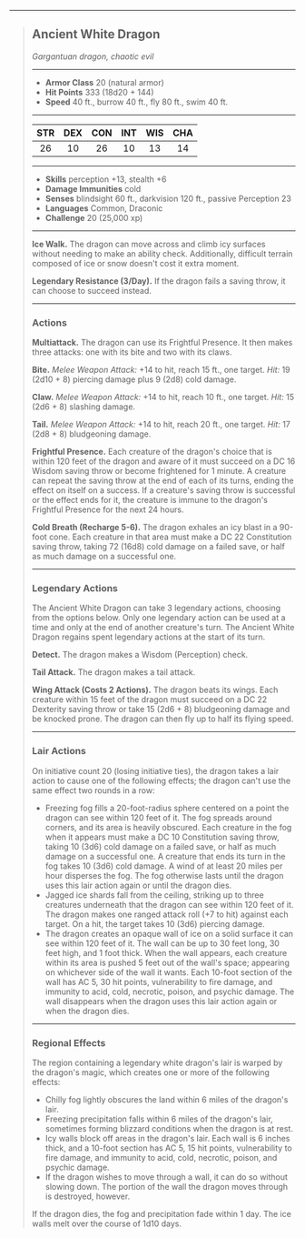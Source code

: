 ***
> ## Ancient White Dragon
> *Gargantuan dragon, chaotic evil*
> 
> ***
> 
> - **Armor Class** 20 (natural armor)
> - **Hit Points** 333 (18d20 + 144)
> - **Speed** 40 ft., burrow 40 ft., fly 80 ft., swim 40 ft.
> 
> ***
> 
> |STR|DEX|CON|INT|WIS|CHA|
> |:---:|:---:|:---:|:---:|:---:|:---:|
> |26|10|26|10|13|14|
> 
> ***
> 
> - **Skills** perception +13, stealth +6
> - **Damage Immunities** cold
> - **Senses** blindsight 60 ft., darkvision 120 ft., passive Perception 23
> - **Languages** Common, Draconic
> - **Challenge** 20 (25,000 xp)
> 
> ***
> 
> **Ice Walk.** The dragon can move across and climb icy surfaces without needing to make an ability check. Additionally, difficult terrain composed of ice or snow doesn't cost it extra moment.
> 
> **Legendary Resistance (3/Day).** If the dragon fails a saving throw, it can choose to succeed instead.
> 
> ***
> 
> ### Actions
> **Multiattack.** The dragon can use its Frightful Presence. It then makes three attacks: one with its bite and two with its claws.
> 
> **Bite.** *Melee Weapon Attack:* +14 to hit, reach 15 ft., one target. *Hit:* 19 (2d10 + 8) piercing damage plus 9 (2d8) cold damage.
> 
> **Claw.** *Melee Weapon Attack:* +14 to hit, reach 10 ft., one target. *Hit:* 15 (2d6 + 8) slashing damage.
> 
> **Tail.** *Melee Weapon Attack:* +14 to hit, reach 20 ft., one target. *Hit:* 17 (2d8 + 8) bludgeoning damage.
> 
> **Frightful Presence.** Each creature of the dragon's choice that is within 120 feet of the dragon and aware of it must succeed on a DC 16 Wisdom saving throw or become frightened for 1 minute. A creature can repeat the saving throw at the end of each of its turns, ending the effect on itself on a success. If a creature's saving throw is successful or the effect ends for it, the creature is immune to the dragon's Frightful Presence for the next 24 hours.
> 
> **Cold Breath (Recharge 5-6).** The dragon exhales an icy blast in a 90-foot cone. Each creature in that area must make a DC 22 Constitution saving throw, taking 72 (16d8) cold damage on a failed save, or half as much damage on a successful one.
> 
> ***
> 
> ### Legendary Actions
> The Ancient White Dragon can take 3 legendary actions, choosing from the options below. Only one legendary action can be used at a time and only at the end of another creature's turn. The Ancient White Dragon regains spent legendary actions at the start of its turn.
> 
> **Detect.** The dragon makes a Wisdom (Perception) check.
> 
> **Tail Attack.** The dragon makes a tail attack.
> 
> **Wing Attack (Costs 2 Actions).** The dragon beats its wings. Each creature within 15 feet of the dragon must succeed on a DC 22 Dexterity saving throw or take 15 (2d6 + 8) bludgeoning damage and be knocked prone. The dragon can then fly up to half its flying speed.
> 
> ***
> 
> ### Lair Actions
> On initiative count 20 (losing initiative ties), the dragon takes a lair action to cause one of the following effects; the dragon can't use the same effect two rounds in a row:
> - Freezing fog fills a 20-foot-radius sphere centered on a point the dragon can see within 120 feet of it. The fog spreads around corners, and its area is heavily obscured. Each creature in the fog when it appears must make a DC 10 Constitution saving throw, taking 10 (3d6) cold damage on a failed save, or half as much damage on a successful one. A creature that ends its turn in the fog takes 10 (3d6) cold damage. A wind of at least 20 miles per hour disperses the fog. The fog otherwise lasts until the dragon uses this lair action again or until the dragon dies.  
> - Jagged ice shards fall from the ceiling, striking up to three creatures underneath that the dragon can see within 120 feet of it. The dragon makes one ranged attack roll (+7 to hit) against each target. On a hit, the target takes 10 (3d6) piercing damage.  
> - The dragon creates an opaque wall of ice on a solid surface it can see within 120 feet of it. The wall can be up to 30 feet long, 30 feet high, and 1 foot thick. When the wall appears, each creature within its area is pushed 5 feet out of the wall's space; appearing on whichever side of the wall it wants. Each 10-foot section of the wall has AC 5, 30 hit points, vulnerability to fire damage, and immunity to acid, cold, necrotic, poison, and psychic damage. The wall disappears when the dragon uses this lair action again or when the dragon dies.
> 
> ***
> 
> ### Regional Effects
> The region containing a legendary white dragon's lair is warped by the dragon's magic, which creates one or more of the following effects:
> - Chilly fog lightly obscures the land within 6 miles of the dragon's lair.  
> - Freezing precipitation falls within 6 miles of the dragon's lair, sometimes forming blizzard conditions when the dragon is at rest.  
> - Icy walls block off areas in the dragon's lair. Each wall is 6 inches thick, and a 10-foot section has AC 5, 15 hit points, vulnerability to fire damage, and immunity to acid, cold, necrotic, poison, and psychic damage.  
> - If the dragon wishes to move through a wall, it can do so without slowing down. The portion of the wall the dragon moves through is destroyed, however.
> 
> If the dragon dies, the fog and precipitation fade within 1 day. The ice walls melt over the course of 1d10 days.